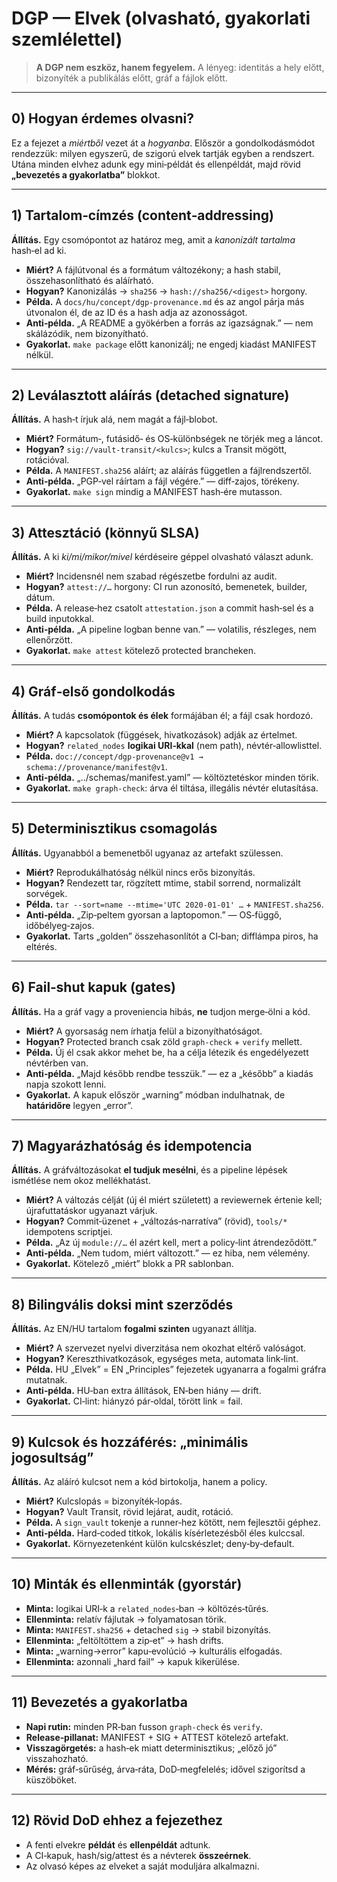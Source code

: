 # DGP — Elvek (olvasható, gyakorlati szemlélettel)

> **A DGP nem eszköz, hanem fegyelem.** A lényeg: identitás a hely előtt, bizonyíték a publikálás előtt, gráf a fájlok előtt.

---

## 0) Hogyan érdemes olvasni?

Ez a fejezet a *miértből* vezet át a *hogyanba*. Először a gondolkodásmódot rendezzük: milyen egyszerű, de szigorú elvek tartják egyben a rendszert. Utána minden elvhez adunk egy mini‑példát és ellenpéldát, majd rövid **„bevezetés a gyakorlatba”** blokkot.

---

## 1) Tartalom‑címzés (content‑addressing)

**Állítás.** Egy csomópontot az határoz meg, amit a *kanonizált tartalma* hash‑el ad ki.

* **Miért?** A fájlútvonal és a formátum változékony; a hash stabil, összehasonlítható és aláírható.
* **Hogyan?** Kanonizálás → `sha256` → `hash://sha256/<digest>` horgony.
* **Példa.** A `docs/hu/concept/dgp-provenance.md` és az angol párja más útvonalon él, de az ID és a hash adja az azonosságot.
* **Anti‑példa.** „A README a gyökérben a forrás az igazságnak.” — nem skálázódik, nem bizonyítható.
* **Gyakorlat.** `make package` előtt kanonizálj; ne engedj kiadást MANIFEST nélkül.

---

## 2) Leválasztott aláírás (detached signature)

**Állítás.** A hash‑t írjuk alá, nem magát a fájl‑blobot.

* **Miért?** Formátum‑, futásidő‑ és OS‑különbségek ne törjék meg a láncot.
* **Hogyan?** `sig://vault-transit/<kulcs>`; kulcs a Transit mögött, rotációval.
* **Példa.** A `MANIFEST.sha256` aláírt; az aláírás független a fájlrendszertől.
* **Anti‑példa.** „PGP‑vel ráírtam a fájl végére.” — diff‑zajos, törékeny.
* **Gyakorlat.** `make sign` mindig a MANIFEST hash‑ére mutasson.

---

## 3) Attesztáció (könnyű SLSA)

**Állítás.** A ki *ki/mi/mikor/mivel* kérdéseire géppel olvasható választ adunk.

* **Miért?** Incidensnél nem szabad régészetbe fordulni az audit.
* **Hogyan?** `attest://…` horgony: CI run azonosító, bemenetek, builder, dátum.
* **Példa.** A release‑hez csatolt `attestation.json` a commit hash‑sel és a build inputokkal.
* **Anti‑példa.** „A pipeline logban benne van.” — volatilis, részleges, nem ellenőrzött.
* **Gyakorlat.** `make attest` kötelező protected brancheken.

---

## 4) Gráf‑első gondolkodás

**Állítás.** A tudás **csomópontok és élek** formájában él; a fájl csak hordozó.

* **Miért?** A kapcsolatok (függések, hivatkozások) adják az értelmet.
* **Hogyan?** `related_nodes` **logikai URI‑kkal** (nem path), névtér‑allowlisttel.
* **Példa.** `doc://concept/dgp-provenance@v1 → schema://provenance/manifest@v1`.
* **Anti‑példa.** „../schemas/manifest.yaml” — költöztetéskor minden törik.
* **Gyakorlat.** `make graph-check`: árva él tiltása, illegális névtér elutasítása.

---

## 5) Determinisztikus csomagolás

**Állítás.** Ugyanabból a bemenetből ugyanaz az artefakt szülessen.

* **Miért?** Reprodukálhatóság nélkül nincs erős bizonyítás.
* **Hogyan?** Rendezett tar, rögzített mtime, stabil sorrend, normalizált sorvégek.
* **Példa.** `tar --sort=name --mtime='UTC 2020-01-01' …` + `MANIFEST.sha256`.
* **Anti‑példa.** „Zip‑peltem gyorsan a laptopomon.” — OS‑függő, időbélyeg‑zajos.
* **Gyakorlat.** Tarts „golden” összehasonlítót a CI‑ban; difflámpa piros, ha eltérés.

---

## 6) Fail‑shut kapuk (gates)

**Állítás.** Ha a gráf vagy a proveniencia hibás, **ne** tudjon merge‑ölni a kód.

* **Miért?** A gyorsaság nem írhatja felül a bizonyíthatóságot.
* **Hogyan?** Protected branch csak zöld `graph-check` + `verify` mellett.
* **Példa.** Új él csak akkor mehet be, ha a célja létezik és engedélyezett névtérben van.
* **Anti‑példa.** „Majd később rendbe tesszük.” — ez a „később” a kiadás napja szokott lenni.
* **Gyakorlat.** A kapuk először „warning” módban indulhatnak, de **határidőre** legyen „error”.

---

## 7) Magyarázhatóság és idempotencia

**Állítás.** A gráfváltozásokat **el tudjuk mesélni**, és a pipeline lépések ismétlése nem okoz mellékhatást.

* **Miért?** A változás célját (új él miért született) a reviewernek értenie kell; újrafuttatáskor ugyanazt várjuk.
* **Hogyan?** Commit‑üzenet + „változás‑narratíva” (rövid), `tools/*` idempotens scriptjei.
* **Példa.** „Az új `module://…` él azért kell, mert a policy‑lint átrendeződött.”
* **Anti‑példa.** „Nem tudom, miért változott.” — ez hiba, nem vélemény.
* **Gyakorlat.** Kötelező „miért” blokk a PR sablonban.

---

## 8) Bilingvális doksi mint szerződés

**Állítás.** Az EN/HU tartalom **fogalmi szinten** ugyanazt állítja.

* **Miért?** A szervezet nyelvi diverzitása nem okozhat eltérő valóságot.
* **Hogyan?** Kereszthivatkozások, egységes meta, automata link‑lint.
* **Példa.** HU „Elvek” = EN „Principles” fejezetek ugyanarra a fogalmi gráfra mutatnak.
* **Anti‑példa.** HU‑ban extra állítások, EN‑ben hiány — drift.
* **Gyakorlat.** CI‑lint: hiányzó pár‑oldal, törött link = fail.

---

## 9) Kulcsok és hozzáférés: „minimális jogosultság”

**Állítás.** Az aláíró kulcsot nem a kód birtokolja, hanem a policy.

* **Miért?** Kulcslopás = bizonyíték‑lopás.
* **Hogyan?** Vault Transit, rövid lejárat, audit, rotáció.
* **Példa.** A `sign_vault` tokenje a runner‑hez kötött, nem fejlesztői géphez.
* **Anti‑példa.** Hard‑coded titkok, lokális kísérletezésből éles kulccsal.
* **Gyakorlat.** Környezetenként külön kulcskészlet; deny‑by‑default.

---

## 10) Minták és ellenminták (gyorstár)

* **Minta:** logikai URI‑k a `related_nodes`‑ban → költözés‑tűrés.
* **Ellenminta:** relatív fájlutak → folyamatosan törik.
* **Minta:** `MANIFEST.sha256` + detached `sig` → stabil bizonyítás.
* **Ellenminta:** „feltöltöttem a zip‑et” → hash drifts.
* **Minta:** „warning→error” kapu‑evolúció → kulturális elfogadás.
* **Ellenminta:** azonnali „hard fail” → kapuk kikerülése.

---

## 11) Bevezetés a gyakorlatba

* **Napi rutin:** minden PR‑ban fusson `graph-check` és `verify`.
* **Release‑pillanat:** MANIFEST + SIG + ATTEST kötelező artefakt.
* **Visszagörgetés:** a hash‑ek miatt determinisztikus; „előző jó” visszahozható.
* **Mérés:** gráf‑sűrűség, árva‑ráta, DoD‑megfelelés; idővel szigorítsd a küszöböket.

---

## 12) Rövid DoD ehhez a fejezethez

* A fenti elvekre **példát** és **ellenpéldát** adtunk.
* A CI‑kapuk, hash/sig/attest és a névterek **összeérnek**.
* Az olvasó képes az elveket a saját moduljára alkalmazni.

